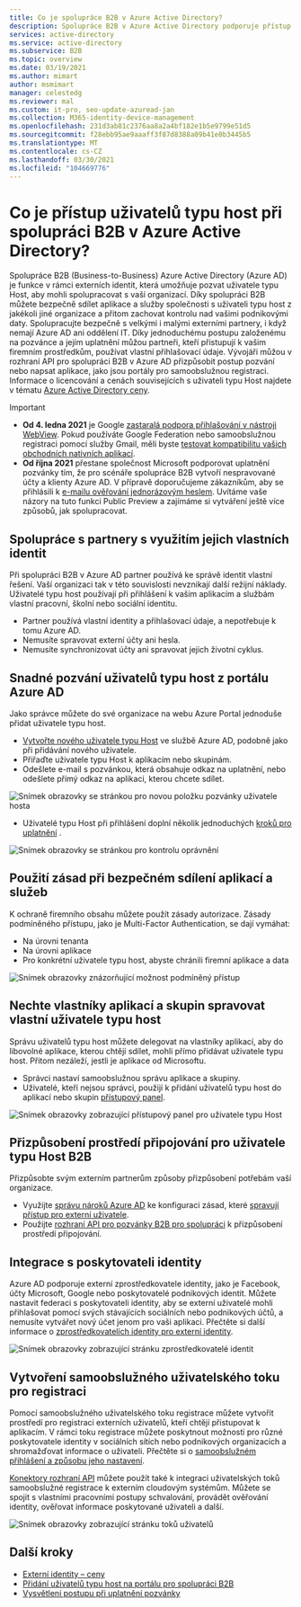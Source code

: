 ```yaml
---
title: Co je spolupráce B2B v Azure Active Directory?
description: Spolupráce B2B v Azure Active Directory podporuje přístup uživatelů typu host, abyste mohli s externími partnery bezpečně sdílet prostředky a spolupracovat s nimi.
services: active-directory
ms.service: active-directory
ms.subservice: B2B
ms.topic: overview
ms.date: 03/19/2021
ms.author: mimart
author: msmimart
manager: celestedg
ms.reviewer: mal
ms.custom: it-pro, seo-update-azuread-jan
ms.collection: M365-identity-device-management
ms.openlocfilehash: 231d3ab81c2376aa8a2a4bf182e1b5e9799e51d5
ms.sourcegitcommit: f28ebb95ae9aaaff3f87d8388a09b41e0b3445b5
ms.translationtype: MT
ms.contentlocale: cs-CZ
ms.lasthandoff: 03/30/2021
ms.locfileid: "104669776"
---
```

# <a name="what-is-guest-user-access-in-azure-active-directory-b2b"></a>Co je přístup uživatelů typu host při spolupráci B2B v Azure Active Directory?

Spolupráce B2B (Business-to-Business) Azure Active Directory (Azure AD) je funkce v rámci externích identit, která umožňuje pozvat uživatele typu Host, aby mohli spolupracovat s vaší organizací. Díky spolupráci B2B můžete bezpečně sdílet aplikace a služby společnosti s uživateli typu host z jakékoli jiné organizace a přitom zachovat kontrolu nad vašimi podnikovými daty. Spolupracujte bezpečně s velkými i malými externími partnery, i když nemají Azure AD ani oddělení IT. Díky jednoduchému postupu založenému na pozvánce a jejím uplatnění můžou partneři, kteří přistupují k vašim firemním prostředkům, používat vlastní přihlašovací údaje. Vývojáři můžou v rozhraní API pro spolupráci B2B v Azure AD přizpůsobit postup pozvání nebo napsat aplikace, jako jsou portály pro samoobslužnou registraci. Informace o licencování a cenách souvisejících s uživateli typu Host najdete v tématu [Azure Active Directory ceny](https://azure.microsoft.com/pricing/details/active-directory/).  

> [!IMPORTANT]
> - **Od 4. ledna 2021** je Google [zastaralá podpora přihlašování v nástroji WebView](https://developers.googleblog.com/2020/08/guidance-for-our-effort-to-block-less-secure-browser-and-apps.html). Pokud používáte Google Federation nebo samoobslužnou registraci pomocí služby Gmail, měli byste [testovat kompatibilitu vašich obchodních nativních aplikací](google-federation.md#deprecation-of-webview-sign-in-support).
> - **Od října 2021** přestane společnost Microsoft podporovat uplatnění pozvánky tím, že pro scénáře spolupráce B2B vytvoří nespravované účty a klienty Azure AD. V přípravě doporučujeme zákazníkům, aby se přihlásili k [e-mailu ověřování jednorázovým heslem](one-time-passcode.md). Uvítáme vaše názory na tuto funkci Public Preview a zajímáme si vytváření ještě více způsobů, jak spolupracovat.

## <a name="collaborate-with-any-partner-using-their-identities"></a>Spolupráce s partnery s využitím jejich vlastních identit

Při spolupráci B2B v Azure AD partner používá ke správě identit vlastní řešení. Vaší organizaci tak v této souvislosti nevznikají další režijní náklady. Uživatelé typu host používají při přihlášení k vašim aplikacím a službám vlastní pracovní, školní nebo sociální identitu.

- Partner používá vlastní identity a přihlašovací údaje, a nepotřebuje k tomu Azure AD.
- Nemusíte spravovat externí účty ani hesla.
- Nemusíte synchronizovat účty ani spravovat jejich životní cyklus.  

## <a name="easily-invite-guest-users-from-the-azure-ad-portal"></a>Snadné pozvání uživatelů typu host z portálu Azure AD

Jako správce můžete do své organizace na webu Azure Portal jednoduše přidat uživatele typu host.

- [Vytvořte nového uživatele typu Host](b2b-quickstart-add-guest-users-portal.md) ve službě Azure AD, podobně jako při přidávání nového uživatele.
- Přiřaďte uživatele typu Host k aplikacím nebo skupinám.
- Odešlete e-mail s pozvánkou, která obsahuje odkaz na uplatnění, nebo odešlete přímý odkaz na aplikaci, kterou chcete sdílet.

![Snímek obrazovky se stránkou pro novou položku pozvánky uživatele hosta](media/what-is-b2b/add-a-b2b-user-to-azure-portal.png)

- Uživatelé typu Host při přihlášení doplní několik jednoduchých [kroků pro uplatnění](redemption-experience.md) .

![Snímek obrazovky se stránkou pro kontrolu oprávnění](media/what-is-b2b/consentscreen.png)


## <a name="use-policies-to-securely-share-your-apps-and-services"></a>Použití zásad při bezpečném sdílení aplikací a služeb

K ochraně firemního obsahu můžete použít zásady autorizace. Zásady podmíněného přístupu, jako je Multi-Factor Authentication, se dají vymáhat:

- Na úrovni tenanta
- Na úrovni aplikace
- Pro konkrétní uživatele typu host, abyste chránili firemní aplikace a data

![Snímek obrazovky znázorňující možnost podmíněný přístup](media/what-is-b2b/tutorial-mfa-policy-2.png)



## <a name="let-application-and-group-owners-manage-their-own-guest-users"></a>Nechte vlastníky aplikací a skupin spravovat vlastní uživatele typu host

Správu uživatelů typu host můžete delegovat na vlastníky aplikací, aby do libovolné aplikace, kterou chtějí sdílet, mohli přímo přidávat uživatele typu host. Přitom nezáleží, jestli je aplikace od Microsoftu.

- Správci nastaví samoobslužnou správu aplikace a skupiny.
- Uživatelé, kteří nejsou správci, použijí k přidání uživatelů typu host do aplikací nebo skupin [přístupový panel](https://myapps.microsoft.com).

![Snímek obrazovky zobrazující přístupový panel pro uživatele typu Host](media/what-is-b2b/access-panel-manage-app.png)

## <a name="customize-the-onboarding-experience-for-b2b-guest-users"></a>Přizpůsobení prostředí připojování pro uživatele typu Host B2B

Přizpůsobte svým externím partnerům způsoby přizpůsobení potřebám vaší organizace.

- Využijte [správu nároků Azure AD](../governance/entitlement-management-overview.md) ke konfiguraci zásad, které [spravují přístup pro externí uživatele](../governance/entitlement-management-external-users.md#how-access-works-for-external-users).
- Použijte [rozhraní API pro pozvánky B2B pro spolupráci](/graph/api/resources/invitation) k přizpůsobení prostředí připojování.

## <a name="integrate-with-identity-providers"></a>Integrace s poskytovateli identity

Azure AD podporuje externí zprostředkovatele identity, jako je Facebook, účty Microsoft, Google nebo poskytovatelé podnikových identit. Můžete nastavit federaci s poskytovateli identity, aby se externí uživatelé mohli přihlašovat pomocí svých stávajících sociálních nebo podnikových účtů, a nemusíte vytvářet nový účet jenom pro vaši aplikaci. Přečtěte si další informace o [zprostředkovatelích identity pro externí identity](identity-providers.md).

![Snímek obrazovky zobrazující stránku zprostředkovatelé identit](media/what-is-b2b/identity-providers.png)


## <a name="create-a-self-service-sign-up-user-flow"></a>Vytvoření samoobslužného uživatelského toku pro registraci

Pomocí samoobslužného uživatelského toku registrace můžete vytvořit prostředí pro registraci externích uživatelů, kteří chtějí přistupovat k aplikacím. V rámci toku registrace můžete poskytnout možnosti pro různé poskytovatele identity v sociálních sítích nebo podnikových organizacích a shromažďovat informace o uživateli. Přečtěte si o [samoobslužném přihlášení a způsobu jeho nastavení](self-service-sign-up-overview.md).

[Konektory rozhraní API](api-connectors-overview.md) můžete použít také k integraci uživatelských toků samoobslužné registrace k externím cloudovým systémům. Můžete se spojit s vlastními pracovními postupy schvalování, provádět ověřování identity, ověřovat informace poskytované uživateli a další.

![Snímek obrazovky zobrazující stránku toků uživatelů](media/what-is-b2b/self-service-sign-up-user-flow-overview.png)
<!--TODO: Add screenshot with API connectors -->

## <a name="next-steps"></a>Další kroky

- [Externí identity – ceny](external-identities-pricing.md)
- [Přidání uživatelů typu host na portálu pro spolupráci B2B](add-users-administrator.md)
- [Vysvětlení postupu při uplatnění pozvánky](redemption-experience.md)